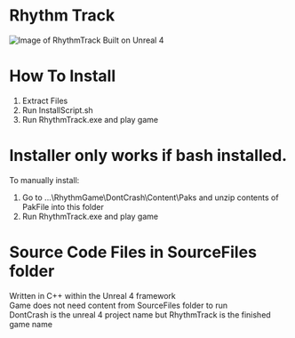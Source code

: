 # Rhythm Track
![Image of RhythmTrack](https://cdn.discordapp.com/attachments/454248926963564556/454251166814044181/RhythmTrack.png)
Built on Unreal 4

# How To Install
1. Extract Files 
2. Run InstallScript.sh
3. Run RhythmTrack.exe and play game

# Installer only works if bash installed. 
To manually install:
1. Go to ...\RhythmGame\DontCrash\Content\Paks and unzip contents of PakFile into this folder
2. Run RhythmTrack.exe and play game

# Source Code Files in SourceFiles folder
Written in C++ within the Unreal 4 framework
<br>
Game does not need content from SourceFiles folder to run
<br>
DontCrash is the unreal 4 project name but RhythmTrack is the finished game name
